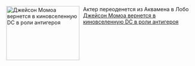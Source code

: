 <!--2025-01-02 14:49:02-->
<div class="yb">
  <div class="rss smaller1"><a href="https://www.kino-teatr.ru/kino/news/y2025/1-2/36441/" title="Джейсон Момоа вернется в киновселенную DC в роли антигероя"><img src="https://www.kino-teatr.ru/news/1/4/36441/poster.jpg" width="196" height="147" align="left" hspace="5" style="margin: 0px 10px 0px 5px" alt="Джейсон Момоа вернется в киновселенную DC в роли антигероя"/></a>Актер переоденется из Аквамена в Лобо <br><a class="light" href="https://www.kino-teatr.ru/kino/news/y2025/1-2/36441/">Джейсон Момоа вернется в киновселенную DC в роли антигероя</a></div>
</div>
